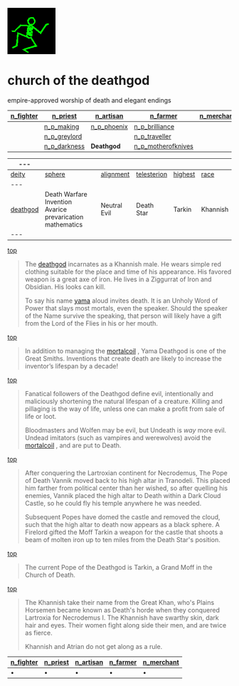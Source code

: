 ![dancer](assets/dancer.gif)

# church of the deathgod

 empire-approved worship of death and elegant endings

|  [n_fighter](n_fighter.md)  |  [n_priest](n_priest.md)          |  [n_artisan](n_artisan.md)      |  [n_farmer](n_farmer.md)                      |  [n_merchant](n_merchant.md)  | 
| --------------------------- | --------------------------------- | ------------------------------- | --------------------------------------------- | ----------------------------- | 
|                             |  [n_p_making](n_p_making.md)      |  [n_p_phoenix](n_p_phoenix.md)  |  [n_p_brilliance](n_p_brilliance.md)          |                               | 
|                             |  [n_p_greylord](n_p_greylord.md)  |                                 |  [n_p_traveller](n_p_traveller.md)            |                               | 
|                             |  [n_p_darkness](n_p_darkness.md)  | **Deathgod**                    |  [n_p_motherofknives](n_p_motherofknives.md)  |                               | 

|  ---                      |                                                             |                          |                              |                      |                | 
| ------------------------- | ----------------------------------------------------------- | ------------------------ | ---------------------------- | -------------------- | -------------- | 
|  [deity](deity)           |  [sphere](sphere)                                           |  [alignment](alignment)  |  [telesterion](telesterion)  |  [highest](highest)  |  [race](race)  | 
|  ---                      |                                                             |                          |                              |                      |                | 
|  [deathgod](deathgod.md)  |  Death Warfare Invention Avarice prevarication mathematics  |  Neutral Evil            |  Death Star                  |  Tarkin              |  Khannish      | 
|  ---                      |                                                             |                          |                              |                      |                | 

 [top](#top) 
>
>   The  [deathgod](deathgod.md)  incarnates as a Khannish male. He wears simple red clothing suitable for the place and time of his appearance. His favored weapon is a great axe of iron. He lives in a Ziggurrat of Iron and Obsidian. His looks can kill. 
>
>   To say his name  [yama](yama.md)  aloud invites death. It is an Unholy Word of Power that slays most mortals, even the speaker. Should the speaker of the Name survive the speaking, that person will likely have a gift from the Lord of the Flies in his or her mouth. 

 [top](#top) 
>
>   In addition to managing the  [mortalcoil](mortalcoil.md) , Yama Deathgod is one of the Great Smiths. Inventions that create death are likely to increase the inventor’s lifespan by a decade! 

 [top](#top) 
>
>   Fanatical followers of the Deathgod define evil, intentionally and maliciously shortening the natural lifespan of a creature. Killing and pillaging is the way of life, unless one can make a profit from sale of life or loot. 
>
>   Bloodmasters and Wolfen may be evil, but Undeath is *way* more evil. Undead imitators (such as vampires and werewolves) avoid the  [mortalcoil](mortalcoil.md) , and are put to Death. 

 [top](#top) 
>
>   After conquering the Lartroxian continent for Necrodemus, The Pope of Death Vannik moved back to his high altar in Tranodeli. This placed him farther from political center than her wished, so after quelling his enemies, Vannik placed the high altar to Death within a Dark Cloud Castle, so he could fly his temple anywhere he was needed. 
>
>   Subsequent Popes have domed the castle and removed the cloud, such that the high altar to death now appears as a black sphere. A Firelord gifted the Moff Tarkin a weapon for the castle that shoots a beam of molten iron up to ten miles from the Death Star's position. 

 [top](#top) 
>
>   The current Pope of the Deathgod is Tarkin, a Grand Moff in the Church of Death. 

 [top](#top) 
>
>   The Khannish take their name from the Great Khan, who's Plains Horsemen became known as Death's horde when they conquered Lartroxia for Necrodemus I. The Khannish have swarthy skin, dark hair and eyes. Their women fight along side their men, and are twice as fierce. 
>
>   Khannish and Atrian do not get along as a rule. 

|  [n_fighter](n_fighter.md)  |  [n_priest](n_priest.md)  |  [n_artisan](n_artisan.md)  |  [n_farmer](n_farmer.md)  |  [n_merchant](n_merchant.md)  | 
| --------------------------- | ------------------------- | --------------------------- | ------------------------- | ----------------------------- | 
| •                           | •                         | •                           | •                         | •                             | 

 